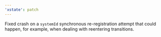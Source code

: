 ```yaml
---
'xstate': patch
---
```


Fixed crash on a `systemId` synchronous re-registration attempt that could happen, for example, when dealing with reentering transitions.
